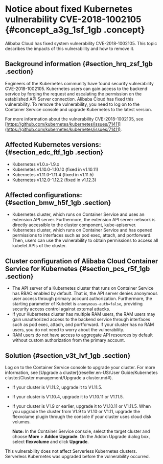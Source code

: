 # Notice about fixed Kubernetes vulnerability CVE-2018-1002105 {#concept_a3g_1sf_1gb .concept}

Alibaba Cloud has fixed system vulnerability CVE-2018-1002105. This topic describes the impacts of this vulnerability and how to remove it.

## Background information {#section_hrq_zsf_1gb .section}

Engineers of the Kubernetes community have found security vulnerability CVE-2018-1002105. Kubernetes users can gain access to the backend service by forging the request and escalating the permission on the established API Server connection. Alibaba Cloud has fixed this vulnerability. To remove the vulnerability, you need to log on to the Container Service console and upgrade Kubernetes to the latest version.

For more information about the vulnerability CVE-2018-1002105, see [https://github.com/kubernetes/kubernetes/issues/71411](https://github.com/kubernetes/kubernetes/issues/71411).

## Affected Kubernetes versions: {#section_edc_ftf_1gb .section}

-   Kubernetes v1.0.x-1.9.x
-   Kubernetes v1.10.0-1.10.10 \(fixed in v1.10.11\)
-   Kubernetes v1.11.0-1.11.4 \(fixed in v1.11.5\)
-   Kubernetes v1.12.0-1.12.2 \(fixed in v1.12.3\)

## Affected configurations: {#section_bmw_h5f_1gb .section}

-   Kubernetes cluster, which runs on Container Service and uses an extension API server. Furthermore, the extension API server network is directly accessible to the cluster component, kube-apiserver.
-   Kubernetes cluster, which runs on Container Service and has opened permissions to interfaces such as pod exec, attach, and portforward. Then, users can use the vulnerability to obtain permissions to access all kubelet APIs of the cluster.

## Cluster configuration of Alibaba Cloud Container Service for Kubernetes {#section_pcs_r5f_1gb .section}

-   The API server of a Kubernetes cluster that runs on Container Service has RBAC enabled by default. That is, the API server denies anonymous user access through primary account authorization. Furthermore, the starting parameter of Kubelet is `anonymous-auth=false`, providing security access control against external attacks.
-   If your Kubernetes cluster has multiple RAM users, the RAM users may gain unauthorized access to the backend service through interfaces such as pod exec, attach, and portforward. If your cluster has no RAM users, you do not need to worry about the vulnerability.
-   RAM users do not have access to aggregate API resources by default without custom authorization from the primary account.

## Solution {#section_v3t_lvf_1gb .section}

Log on to the Container Service console to upgrade your cluster. For more information, see [Upgrade a cluster](reseller.en-US/User Guide/Kubernetes cluster/Cluster management/Upgrade a cluster.md#).

-   If your cluster is V1.11.2, upgrade it to V1.11.5.
-   If your cluster is V1.10.4, upgrade it to V1.10.11 or V1.11.5.
-   If your cluster is V1.9 or earlier, upgrade it to V1.10.11 or V1.11.5. When you upgrade the cluster from V1.9 to V1.10 or V1.11, upgrade the flexvolume plugin through the console if your cluster uses cloud disk volumes.

    **Note:** In the Container Service console, select the target cluster and choose **More** \> **Addon Upgrade**. On the Addon Upgrade dialog box, select **flexvolume** and click **Upgrade**.


This vulnerability does not affect Serverless Kubernetes clusters. Serverless Kubernetes was upgraded before the vulnerability occurred.

